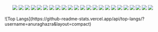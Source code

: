 <div align="center">
	<img src="https://img.shields.io/badge/java-007396?style=for-the-badge&logo=java&logoColor=white">
	<img src="https://img.shields.io/badge/html5-E34F26?style=for-the-badge&logo=html5&logoColor=white">
	<img src="https://img.shields.io/badge/css-1572B6?style=for-the-badge&logo=css3&logoColor=white">
	<img src="https://img.shields.io/badge/javascript-F7DF1E?style=for-the-badge&logo=javascript&logoColor=black">
	<img src="https://img.shields.io/badge/jquery-0769AD?style=for-the-badge&logo=jquery&logoColor=white">
 <img src="https://img.shields.io/badge/oracle-F80000?style=for-the-badge&logo=oracle&logoColor=white">
 <img src="https://img.shields.io/badge/mysql-4479A1?style=for-the-badge&logo=mysql&logoColor=white">
 <img src="https://img.shields.io/badge/mariaDB-003545?style=for-the-badge&logo=mariaDB&logoColor=white">
 <img src="https://img.shields.io/badge/mongoDB-47A248?style=for-the-badge&logo=MongoDB&logoColor=white">
 <img src="https://img.shields.io/badge/react-61DAFB?style=for-the-badge&logo=react&logoColor=black">
 <img src="https://img.shields.io/badge/node.js-339933?style=for-the-badge&logo=Node.js&logoColor=white">
 <img src="https://img.shields.io/badge/spring-6DB33F?style=for-the-badge&logo=spring&logoColor=white">
 <img src="https://img.shields.io/badge/springboot-6DB33F?style=for-the-badge&logo=springboot&logoColor=white">
 <img src="https://img.shields.io/badge/express-000000?style=for-the-badge&logo=express&logoColor=white">
 <img src="https://img.shields.io/badge/flask-000000?style=for-the-badge&logo=flask&logoColor=white">
 <img src="https://img.shields.io/badge/github-181717?style=for-the-badge&logo=github&logoColor=white">
<img src="https://img.shields.io/badge/git-F05032?style=for-the-badge&logo=git&logoColor=white">
<img src="https://img.shields.io/badge/gradle-02303A?style=for-the-badge&logo=gradle&logoColor=white">
<img src="https://img.shields.io/badge/mybatis-6DB33F?style=for-the-badge&logo=mybatis&logoColor=white">
	 <img src="https://img.shields.io/badge/apachemaven-C71A36?style=for-the-badge&logo=apachemaven&logoColor=white">
<img src="https://img.shields.io/badge/jpa-02303A?style=for-the-badge&logo=jpa&logoColor=white">
<img src="https://img.shields.io/badge/elasticsearch-005571?style=for-the-badge&logo=elasticsearch&logoColor=white">
<img src="https://img.shields.io/badge/kibana-005571?style=for-the-badge&logo=kibana&logoColor=white">

	
</div>
 <br/>

<div>
	![Top Langs](https://github-readme-stats.vercel.app/api/top-langs/?username=anuraghazra&layout=compact)
</div>


<!---
Crescent117/Crescent117 is a ✨ special ✨ repository because its `README.md` (this file) appears on your GitHub profile.
You can click the Preview link to take a look at your changes.
--->
